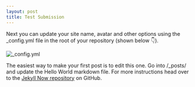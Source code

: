 ```yaml
---
layout: post
title: Test Submission
---
```


Next you can update your site name, avatar and other options using the _config.yml file in the root of your repository (shown below :point_down:).

![_config.yml](http://i.imgur.com/7rHMlx6.png)

The easiest way to make your first post is to edit this one. Go into /_posts/ and update the Hello World markdown file. For more instructions head over to the [Jekyll Now repository](http://i.imgur.com/7rHMlx6.png) on GitHub.
